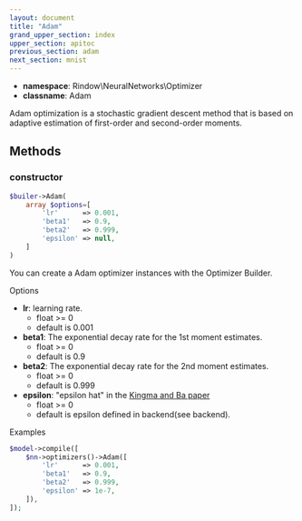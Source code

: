 ```yaml
---
layout: document
title: "Adam"
grand_upper_section: index
upper_section: apitoc
previous_section: adam
next_section: mnist
---
```


- **namespace**: Rindow\NeuralNetworks\Optimizer
- **classname**: Adam

Adam optimization is a stochastic gradient descent method that is based on adaptive estimation of first-order and second-order moments.

Methods
-------

### constructor
```php
$builer->Adam(
    array $options=[
        'lr'      => 0.001,
        'beta1'   => 0.9,
        'beta2'   => 0.999,
        'epsilon' => null,
    ]
)
```
You can create a Adam optimizer instances with the Optimizer Builder.

Options

- **lr**: learning rate.
    - float >= 0
    - default is 0.001
- **beta1**: The exponential decay rate for the 1st moment estimates.
    - float >= 0
    - default is 0.9
- **beta2**: The exponential decay rate for the 2nd moment estimates.
    - float >= 0
    - default is 0.999
- **epsilon**: "epsilon hat" in the [Kingma and Ba paper](https://arxiv.org/abs/1412.6980)
    - float >= 0
    - default is epsilon defined in backend(see backend).


Examples

```php
$model->compile([
    $nn->optimizers()->Adam([
        'lr'      => 0.001,
        'beta1'   => 0.9,
        'beta2'   => 0.999,
        'epsilon' => 1e-7,
    ]),
]);
```

